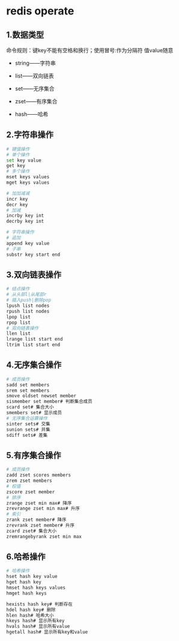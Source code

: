 # redis operate

## 1.数据类型

命令规则：键key不能有空格和换行；使用冒号:作为分隔符
值value随意

-  string——字符串

-  list——双向链表

-  set——无序集合

-  zset——有序集合

-  hash——哈希

## 2.字符串操作

```sh
# 键值操作
# 单个操作
set key value
get key
# 多个操作
mset keys values
mget keys values

# 加加减减
incr key
decr key
# 加减
incrby key int
decrby key int

# 字符串操作
# 追加
append key value
# 子串
substr key start end

```

## 3.双向链表操作

```sh
# 结点操作
# 从头部l|从尾部r
# 插入push|删除pop
lpush list nodes
rpush list nodes
lpop list
rpop list
# 双向链表操作
llen list
lrange list start end
ltrim list start end

```

## 4.无序集合操作

```sh
# 成员操作
sadd set members
srem set members
smove oldset newset member
sismember set member# 判断集合成员
scard set# 集合大小
smembers set# 显示成员
# 无序集合运算操作
sinter sets# 交集
sunion sets# 并集
sdiff sets# 差集
```

## 5.有序集合操作

```sh
# 成员操作
zadd zset scores members
zrem zset members
# 权值
zscore zset member
# 排序
zrange zset min max# 降序
zrevrange zset min max# 升序
# 索引
zrank zset member# 降序
zrevrank zset member# 升序
zcard zset# 集合大小
zremrangebyrank zset min max


```

## 6.哈希操作

```sh
# 哈希操作
hset hash key value
hget hash key
hmset hash keys values
hmget hash keys

hexists hash key# 判断存在
hdel hash key# 删除
hlen hash# 哈希大小
hkeys hash# 显示所有key
hvals hash# 显示所有value
hgetall hash# 显示所有key和value
```

